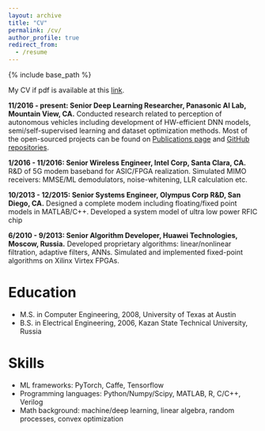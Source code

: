 ```yaml
---
layout: archive
title: "CV"
permalink: /cv/
author_profile: true
redirect_from:
  - /resume
---
```


{% include base_path %}

My CV if pdf is available at this [link](/files/dgudovskiy_resume.pdf).

**11/2016 - present: Senior Deep Learning Researcher, Panasonic AI Lab, Mountain View, CA.** Conducted research related to perception of autonomous vehicles including development of HW-efficient DNN models, semi/self-supervised learning and dataset optimization methods. Most of the open-sourced projects can be found on [Publications page](/publications/) and [GitHub repositories](https://github.com/gudovskiy).

**1/2016 - 11/2016: Senior Wireless Engineer, Intel Corp, Santa Clara, CA.** R&D of 5G modem baseband for ASIC/FPGA realization. Simulated MIMO receivers: MMSE/ML demodulators, noise-whitening, LLR calculation etc.

**10/2013 - 12/2015: Senior Systems Engineer, Olympus Corp R&D, San Diego, CA.** Designed a complete modem including floating/fixed point models in MATLAB/C++. Developed a system model of ultra low power RFIC chip

**6/2010 - 9/2013: Senior Algorithm Developer, Huawei Technologies, Moscow, Russia.** Developed proprietary algorithms: linear/nonlinear filtration, adaptive filters, ANNs. Simulated and implemented fixed-point algorithms on Xilinx Virtex FPGAs.

Education
======
* M.S. in Computer Engineering, 2008, University of Texas at Austin
* B.S. in Electrical Engineering, 2006, Kazan State Technical University, Russia

Skills
======
* ML frameworks: PyTorch, Caffe, Tensorflow
* Programming languages: Python/Numpy/Scipy, MATLAB, R, C/C++, Verilog
* Math background: machine/deep learning, linear algebra, random processes, convex optimization
